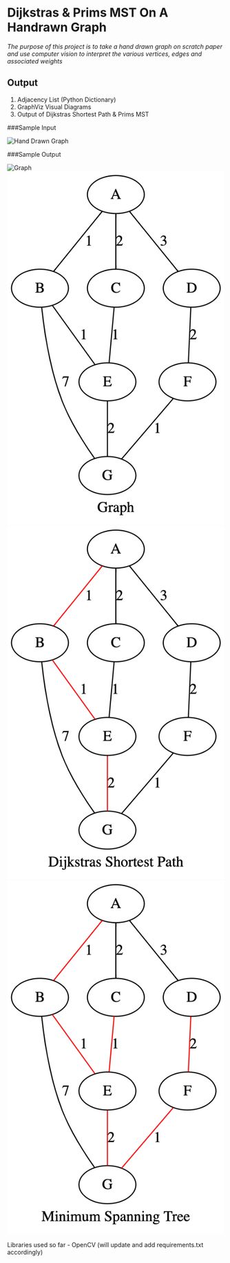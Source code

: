# Dijkstras & Prims MST On A Handrawn Graph

*The purpose of this project is to take a hand drawn graph on scratch paper and use computer vision to interpret the various vertices, edges and associated weights*

## Output

1. Adjacency List (Python Dictionary)
2. GraphViz Visual Diagrams
3. Output of Dijkstras Shortest Path & Prims MST

###Sample Input

![Hand Drawn Graph](./graphviz_images/test_graph.png)

###Sample Output


![Graph](./graphviz_images/adjacency_list.png)
![Graph](./graphviz_images/Graph_graphviz.png)
![Shortest Path](./graphviz_images/SP_graphviz.png)
![MST](./graphviz_images/MST_graphviz.png)

Libraries used so far - OpenCV (will update and add requirements.txt accordingly)


